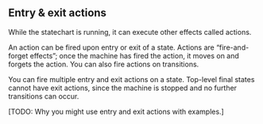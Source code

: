 ## Entry & exit actions

While the statechart is running, it can execute other effects called actions.

An action can be fired upon entry or exit of a state. Actions are “fire-and-forget effects”; once the machine has fired the action, it moves on and forgets the action. You can also fire actions on transitions.

You can fire multiple entry and exit actions on a state. Top-level final states cannot have exit actions, since the machine is stopped and no further transitions can occur.

[TODO: Why you might use entry and exit actions with examples.]
